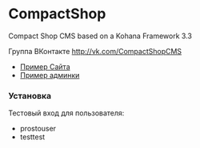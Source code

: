 CompactShop
===========

Compact Shop CMS based on a Kohana Framework 3.3

Группа ВКонтакте http://vk.com/CompactShopCMS

- [Пример Сайта](http://energhia-nova.github.io/CompactShop/)
- [Пример админки](http://energhia-nova.github.io/CompactShop/admin)

### Установка

Тестовый вход для пользователя:
- prostouser
- testtest
